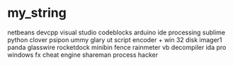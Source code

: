 # my_string

netbeans
devcpp
visual studio
codeblocks
arduino ide
processing
sublime
python
clover
psipon
ummy
glary ut
script encoder +
win 32 disk imager1
panda 
glasswire
rocketdock
minibin
fence
rainmeter
vb decompiler 
ida pro
windows fx
cheat engine
shareman
process hacker

